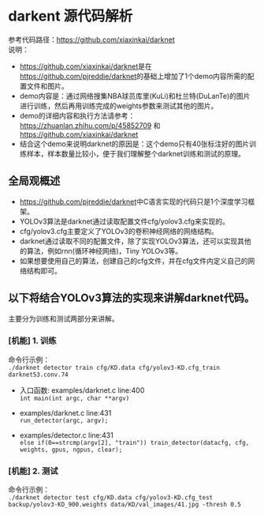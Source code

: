 # darkent 源代码解析
参考代码路径：<https://github.com/xiaxinkai/darknet>  
说明：
- <https://github.com/xiaxinkai/darknet>是在<https://github.com/pjreddie/darknet>的基础上增加了1个demo内容所需的配置文件和图片。
- demo内容是：通过网络搜集NBA球员库里(KuLi)和杜兰特(DuLanTe)的图片进行训练，然后再用训练完成的weights参数来测试其他的图片。
- demo的详细内容和执行方法请参考：<https://zhuanlan.zhihu.com/p/45852709> 和 <https://github.com/xiaxinkai/darknet>
- 结合这个demo来说明darknet的原因是：这个demo只有40张标注好的图片训练样本，样本数量比较小，便于我们理解整个darknet训练和测试的原理。

## 全局观概述
- <https://github.com/pjreddie/darknet>中C语言实现的代码只是1个深度学习框架。
- YOLOv3算法是darknet通过读取配置文件cfg/yolov3.cfg来实现的。
- cfg/yolov3.cfg主要定义了YOLOv3的卷积神经网络的网络结构。
- darknet通过读取不同的配置文件，除了实现YOLOv3算法，还可以实现其他的算法，例如rnn(循环神经网络)，Tiny YOLOv3等。
- 如果想要使用自己的算法，创建自己的cfg文件，并在cfg文件内定义自己的网络结构即可。

## 以下将结合YOLOv3算法的实现来讲解darknet代码。
主要分为训练和测试两部分来讲解。

### [机能] 1. 训练
命令行示例：  
`./darknet detector train cfg/KD.data cfg/yolov3-KD.cfg_train darknet53.conv.74`

- 入口函数: examples/darknet.c line:400  
`int main(int argc, char **argv)`  

- examples/darknet.c line:431  
`run_detector(argc, argv);`

- examples/detector.c line:431  
`else if(0==strcmp(argv[2], "train")) train_detector(datacfg, cfg, weights, gpus, ngpus, clear);`




### [机能] 2. 测试
命令行示例：  
`./darknet detector test cfg/KD.data cfg/yolov3-KD.cfg_test backup/yolov3-KD_900.weights data/KD/val_images/41.jpg -thresh 0.5`
